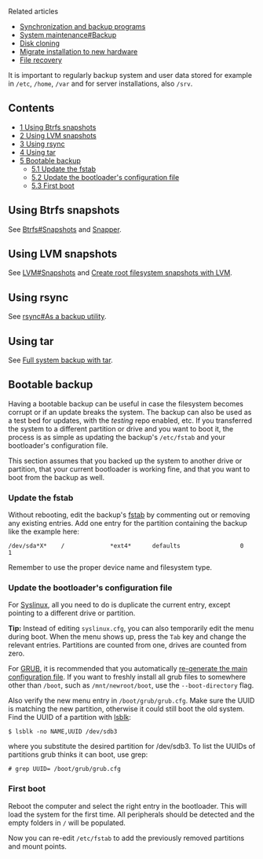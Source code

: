 Related articles

*   [Synchronization and backup programs](/index.php/Synchronization_and_backup_programs "Synchronization and backup programs")
*   [System maintenance#Backup](/index.php/System_maintenance#Backup "System maintenance")
*   [Disk cloning](/index.php/Disk_cloning "Disk cloning")
*   [Migrate installation to new hardware](/index.php/Migrate_installation_to_new_hardware "Migrate installation to new hardware")
*   [File recovery](/index.php/File_recovery "File recovery")

It is important to regularly backup system and user data stored for example in `/etc`, `/home`, `/var` and for server installations, also `/srv`.

## Contents

*   [1 Using Btrfs snapshots](#Using_Btrfs_snapshots)
*   [2 Using LVM snapshots](#Using_LVM_snapshots)
*   [3 Using rsync](#Using_rsync)
*   [4 Using tar](#Using_tar)
*   [5 Bootable backup](#Bootable_backup)
    *   [5.1 Update the fstab](#Update_the_fstab)
    *   [5.2 Update the bootloader's configuration file](#Update_the_bootloader's_configuration_file)
    *   [5.3 First boot](#First_boot)

## Using Btrfs snapshots

See [Btrfs#Snapshots](/index.php/Btrfs#Snapshots "Btrfs") and [Snapper](/index.php/Snapper "Snapper").

## Using LVM snapshots

See [LVM#Snapshots](/index.php/LVM#Snapshots "LVM") and [Create root filesystem snapshots with LVM](/index.php/Create_root_filesystem_snapshots_with_LVM "Create root filesystem snapshots with LVM").

## Using rsync

See [rsync#As a backup utility](/index.php/Rsync#As_a_backup_utility "Rsync").

## Using tar

See [Full system backup with tar](/index.php/Full_system_backup_with_tar "Full system backup with tar").

## Bootable backup

Having a bootable backup can be useful in case the filesystem becomes corrupt or if an update breaks the system. The backup can also be used as a test bed for updates, with the *testing* repo enabled, etc. If you transferred the system to a different partition or drive and you want to boot it, the process is as simple as updating the backup's `/etc/fstab` and your bootloader's configuration file.

This section assumes that you backed up the system to another drive or partition, that your current bootloader is working fine, and that you want to boot from the backup as well.

### Update the fstab

Without rebooting, edit the backup's [fstab](/index.php/Fstab "Fstab") by commenting out or removing any existing entries. Add one entry for the partition containing the backup like the example here:

```
/dev/sda*X*    /             *ext4*      defaults                 0   1

```

Remember to use the proper device name and filesystem type.

### Update the bootloader's configuration file

For [Syslinux](/index.php/Syslinux "Syslinux"), all you need to do is duplicate the current entry, except pointing to a different drive or partition.

**Tip:** Instead of editing `syslinux.cfg`, you can also temporarily edit the menu during boot. When the menu shows up, press the `Tab` key and change the relevant entries. Partitions are counted from one, drives are counted from zero.

For [GRUB](/index.php/GRUB "GRUB"), it is recommended that you automatically [re-generate the main configuration file](/index.php/GRUB#Generate_the_main_configuration_file "GRUB"). If you want to freshly install all grub files to somewhere other than `/boot`, such as `/mnt/newroot/boot`, use the `--boot-directory` flag.

Also verify the new menu entry in `/boot/grub/grub.cfg`. Make sure the UUID is matching the new partition, otherwise it could still boot the old system. Find the UUID of a partition with [lsblk](/index.php/Lsblk "Lsblk"):

```
$ lsblk -no NAME,UUID /dev/sdb3

```

where you substitute the desired partition for /dev/sdb3\. To list the UUIDs of partitions grub thinks it can boot, use grep:

```
# grep UUID= /boot/grub/grub.cfg

```

### First boot

Reboot the computer and select the right entry in the bootloader. This will load the system for the first time. All peripherals should be detected and the empty folders in `/` will be populated.

Now you can re-edit `/etc/fstab` to add the previously removed partitions and mount points.